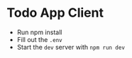 # Todo App Client
- Run npm install
- Fill out the `.env`
- Start the `dev` server with `npm run dev`